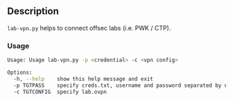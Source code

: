 ## Description
`lab-vpn.py` helps to connect offsec labs (i.e. PWK / CTP).

### Usage
```sh
Usage: Usage lab-vpn.py -p <credential> -c <vpn config>

Options:
  -h, --help    show this help message and exit
  -p TGTPASS    specify creds.txt, username and password separated by newline
  -c TGTCONFIG  specify lab.ovpn

```


 


